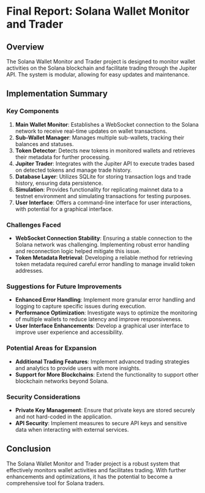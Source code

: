 # Final Report: Solana Wallet Monitor and Trader

## Overview
The Solana Wallet Monitor and Trader project is designed to monitor wallet activities on the Solana blockchain and facilitate trading through the Jupiter API. The system is modular, allowing for easy updates and maintenance.

## Implementation Summary
### Key Components
1. **Main Wallet Monitor**: Establishes a WebSocket connection to the Solana network to receive real-time updates on wallet transactions.
2. **Sub-Wallet Manager**: Manages multiple sub-wallets, tracking their balances and statuses.
3. **Token Detector**: Detects new tokens in monitored wallets and retrieves their metadata for further processing.
4. **Jupiter Trader**: Integrates with the Jupiter API to execute trades based on detected tokens and manage trade history.
5. **Database Layer**: Utilizes SQLite for storing transaction logs and trade history, ensuring data persistence.
6. **Simulation**: Provides functionality for replicating mainnet data to a testnet environment and simulating transactions for testing purposes.
7. **User Interface**: Offers a command-line interface for user interactions, with potential for a graphical interface.

### Challenges Faced
- **WebSocket Connection Stability**: Ensuring a stable connection to the Solana network was challenging. Implementing robust error handling and reconnection logic helped mitigate this issue.
- **Token Metadata Retrieval**: Developing a reliable method for retrieving token metadata required careful error handling to manage invalid token addresses.

### Suggestions for Future Improvements
- **Enhanced Error Handling**: Implement more granular error handling and logging to capture specific issues during execution.
- **Performance Optimization**: Investigate ways to optimize the monitoring of multiple wallets to reduce latency and improve responsiveness.
- **User Interface Enhancements**: Develop a graphical user interface to improve user experience and accessibility.

### Potential Areas for Expansion
- **Additional Trading Features**: Implement advanced trading strategies and analytics to provide users with more insights.
- **Support for More Blockchains**: Extend the functionality to support other blockchain networks beyond Solana.

### Security Considerations
- **Private Key Management**: Ensure that private keys are stored securely and not hard-coded in the application.
- **API Security**: Implement measures to secure API keys and sensitive data when interacting with external services.

## Conclusion
The Solana Wallet Monitor and Trader project is a robust system that effectively monitors wallet activities and facilitates trading. With further enhancements and optimizations, it has the potential to become a comprehensive tool for Solana traders.